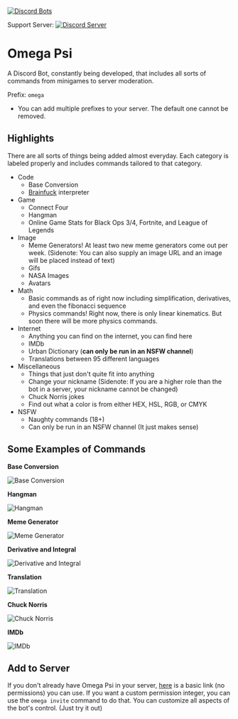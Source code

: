 [![Discord Bots](https://discordbots.org/api/widget/503804826187071501.svg)](https://discordbots.org/bot/503804826187071501)

Support Server: [![Discord Server](https://img.shields.io/discord/521185038969208850.svg)](https://discord.gg/mvNxh3f)

# Omega Psi
A Discord Bot, constantly being developed, that includes all sorts of commands from minigames to server moderation.

Prefix: `omega `
  * You can add multiple prefixes to your server. The default one cannot be removed.

## Highlights
There are all sorts of things being added almost everyday.
Each category is labeled properly and includes commands tailored to that category.
  * Code
    * Base Conversion
    * [Brainfuck](https://en.wikipedia.org/wiki/Brainfuck) interpreter
  * Game
    * Connect Four
    * Hangman
    * Online Game Stats for Black Ops 3/4, Fortnite, and League of Legends
  * Image
    * Meme Generators! At least two new meme generators come out per week. (Sidenote: You can also supply an image URL and an image will be placed instead of text)
    * Gifs
    * NASA Images
    * Avatars
  * Math
    * Basic commands as of right now including simplification, derivatives, and even the fibonacci sequence
    * Physics commands! Right now, there is only linear kinematics. But soon there will be more physics commands.
  * Internet
    * Anything you can find on the internet, you can find here
    * IMDb
    * Urban Dictionary (__can only be run in an NSFW channel__)
    * Translations between 95 different languages
  * Miscellaneous
    * Things that just don't quite fit into anything
    * Change your nickname (Sidenote: If you are a higher role than the bot in a server, your nickname cannot be changed)
    * Chuck Norris jokes
    * Find out what a color is from either HEX, HSL, RGB, or CMYK
  * NSFW
    * Naughty commands (18+)
    * Can only be run in an NSFW channel (It just makes sense)

## Some Examples of Commands

**Base Conversion**

![Base Conversion](omegaPsiCode.gif)

**Hangman**

![Hangman](omegaPsiHangman.gif)

**Meme Generator**

![Meme Generator](omegaPsiMemeGenerator.gif)

**Derivative and Integral**

![Derivative and Integral](omegaPsiDerivativeIntegral.gif)

**Translation**

![Translation](omegaPsiTranslate.gif)

**Chuck Norris**

![Chuck Norris](omegaPsiChuckNorris.gif)

**IMDb**

![IMDb](omegaPsiIMDB.gif)

## Add to Server
If you don't already have Omega Psi in your server, [here](https://discordapp.com/oauth2/authorize?scope=bot&client_id=503804826187071501&permissions=0) is a basic link (no permissions) you can use.
If you want a custom permission integer, you can use the `omega invite` command to do that. You can customize all aspects of the bot's control. (Just try it out)
